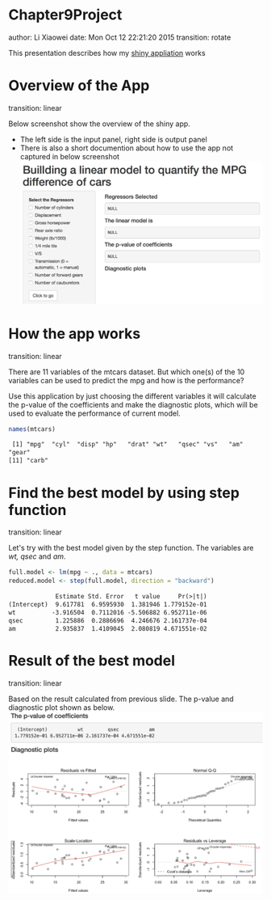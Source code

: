 Chapter9Project
========================================================
author: Li Xiaowei
date: Mon Oct 12 22:21:20 2015
transition: rotate

This presentation describes how my [shiny appliation](https://lxwvictor.shinyapps.io/Chapter9Project) works


Overview of the App
========================================================
transition: linear

Below screenshot show the overview of the shiny app.
- The left side is the input panel, right side is output panel
- There is also a short documention about how to use the app not captured in below screenshot
![alt text](Chapter9Project_first.png)

How the app works
========================================================
transition: linear

There are 11 variables of the mtcars dataset. But which one(s) of the 10 variables can be used to predict the mpg and how is the performance?

Use this application by just choosing the different variables it will calculate the p-value of the coefficients and make the diagnostic plots, which will be used to evaluate the performance of current model.


```r
names(mtcars)
```

```
 [1] "mpg"  "cyl"  "disp" "hp"   "drat" "wt"   "qsec" "vs"   "am"   "gear"
[11] "carb"
```

Find the best model by using step function
========================================================
transition: linear

Let's try with the best model given by the step function. The variables are _wt, qsec_ and _am_.

```r
full.model <- lm(mpg ~ ., data = mtcars)
reduced.model <- step(full.model, direction = "backward")
```

```
             Estimate Std. Error   t value     Pr(>|t|)
(Intercept)  9.617781  6.9595930  1.381946 1.779152e-01
wt          -3.916504  0.7112016 -5.506882 6.952711e-06
qsec         1.225886  0.2886696  4.246676 2.161737e-04
am           2.935837  1.4109045  2.080819 4.671551e-02
```

Result of the best model
===
transition: linear

Based on the result calculated from previous slide. The p-value and diagnostic plot shown as below.
![alt text](Chapter9Project_second.png)
